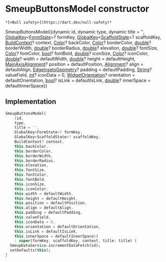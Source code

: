 


# SmeupButtonsModel constructor




    *[<Null safety>](https://dart.dev/null-safety)*



SmeupButtonsModel({dynamic id, dynamic type, dynamic title = '', [GlobalKey](https://api.flutter.dev/flutter/widgets/GlobalKey-class.html)&lt;[FormState](https://api.flutter.dev/flutter/widgets/FormState-class.html)>? formKey, [GlobalKey](https://api.flutter.dev/flutter/widgets/GlobalKey-class.html)&lt;[ScaffoldState](https://api.flutter.dev/flutter/material/ScaffoldState-class.html)>? scaffoldKey, [BuildContext](https://api.flutter.dev/flutter/widgets/BuildContext-class.html)? context, [Color](https://api.flutter.dev/flutter/dart-ui/Color-class.html)? backColor, [Color](https://api.flutter.dev/flutter/dart-ui/Color-class.html)? borderColor, [double](https://api.flutter.dev/flutter/dart-core/double-class.html)? borderWidth, [double](https://api.flutter.dev/flutter/dart-core/double-class.html)? borderRadius, [double](https://api.flutter.dev/flutter/dart-core/double-class.html)? elevation, [double](https://api.flutter.dev/flutter/dart-core/double-class.html)? fontSize, [Color](https://api.flutter.dev/flutter/dart-ui/Color-class.html)? fontColor, [bool](https://api.flutter.dev/flutter/dart-core/bool-class.html)? fontBold, [double](https://api.flutter.dev/flutter/dart-core/double-class.html)? iconSize, [Color](https://api.flutter.dev/flutter/dart-ui/Color-class.html)? iconColor, [double](https://api.flutter.dev/flutter/dart-core/double-class.html)? width = defaultWidth, [double](https://api.flutter.dev/flutter/dart-core/double-class.html)? height = defaultHeight, [MainAxisAlignment](https://api.flutter.dev/flutter/rendering/MainAxisAlignment.html)? position = defaultPosition, [Alignment](https://api.flutter.dev/flutter/painting/Alignment-class.html)? align = defaultAlign, [EdgeInsetsGeometry](https://api.flutter.dev/flutter/painting/EdgeInsetsGeometry-class.html)? padding = defaultPadding, [String](https://api.flutter.dev/flutter/dart-core/String-class.html)? valueField, [int](https://api.flutter.dev/flutter/dart-core/int-class.html)? iconData = 0, [WidgetOrientation](../../smeup_models_widgets_smeup_model/WidgetOrientation.md)? orientation = defaultOrientation, [bool](https://api.flutter.dev/flutter/dart-core/bool-class.html)? isLink = defaultIsLink, [double](https://api.flutter.dev/flutter/dart-core/double-class.html)? innerSpace = defaultInnerSpace})





## Implementation

```dart
SmeupButtonsModel(
    {id,
    type,
    title = '',
    GlobalKey<FormState>? formKey,
    GlobalKey<ScaffoldState>? scaffoldKey,
    BuildContext? context,
    this.backColor,
    this.borderColor,
    this.borderWidth,
    this.borderRadius,
    this.elevation,
    this.fontSize,
    this.fontColor,
    this.fontBold,
    this.iconSize,
    this.iconColor,
    this.width = defaultWidth,
    this.height = defaultHeight,
    this.position = defaultPosition,
    this.align = defaultAlign,
    this.padding = defaultPadding,
    this.valueField,
    this.iconData = 0,
    this.orientation = defaultOrientation,
    this.isLink = defaultIsLink,
    this.innerSpace = defaultInnerSpace})
    : super(formKey, scaffoldKey, context, title: title) {
  SmeupDataService.incrementDataFetch(id);
  setDefaults(this);
}
```







